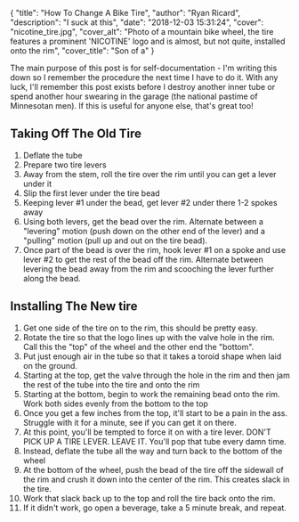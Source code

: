 {
	"title": "How To Change A Bike Tire",
	"author": "Ryan Ricard",
	"description": "I suck at this",
	"date":  "2018-12-03 15:31:24",
    "cover": "nicotine_tire.jpg",
    "cover_alt": "Photo of a mountain bike wheel, the tire features a prominent 'NICOTINE' logo and is almost, but not quite, installed onto the rim",
    "cover_title": "Son of a"
}


The main purpose of this post is for self-documentation - I'm writing this down so I remember the procedure the next time I have to do it. With any luck, I'll remember this post exists before I destroy another inner tube or spend another hour swearing in the garage (the national pastime of Minnesotan men). If this is useful for anyone else, that's great too!

## Taking Off The Old Tire

1. Deflate the tube
1. Prepare two tire levers
1. Away from the stem, roll the tire over the rim until you can get a lever under it
1. Slip the first lever under the tire bead
1. Keeping lever #1 under the bead, get lever #2 under there 1-2 spokes away
1. Using both levers, get the bead over the rim. Alternate between a "levering" motion (push down on the other end of the lever) and a "pulling" motion (pull up and out on the tire bead). 
1. Once part of the bead is over the rim, hook lever #1 on a spoke and use lever #2 to get the rest of the bead off the rim. Alternate between levering the bead away from the rim and scooching the lever further along the bead.  

## Installing The New tire

1. Get one side of the tire on to the rim, this should be pretty easy. 
1. Rotate the tire so that the logo lines up with the valve hole in the rim. Call this the "top" of the wheel and the other end the "bottom". 
1. Put just enough air in the tube so that it takes a toroid shape when laid on the ground.
1. Starting at the top, get the valve through the hole in the rim and then jam the rest of the tube into the tire and onto the rim
1. Starting at the bottom, begin to work the remaining bead onto the rim. Work both sides evenly from the bottom to the top
1. Once you get a few inches from the top, it'll start to be a pain in the ass. Struggle with it for a minute, see if you can get it on there. 
1. At this point, you'll be tempted to force it on with a tire lever. DON'T PICK UP A TIRE LEVER. LEAVE IT. You'll pop that tube every damn time. 
1. Instead, deflate the tube all the way and turn back to the bottom of the wheel
1. At the bottom of the wheel, push the bead of the tire off the sidewall of the rim and crush it down into the center of the rim. This creates slack in the tire. 
1. Work that slack back up to the top and roll the tire back onto the rim. 
1. If it didn't work, go open a beverage, take a 5 minute break, and repeat. 